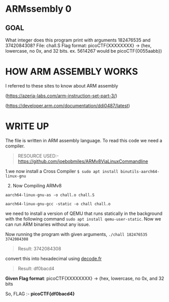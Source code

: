 # ARMssembly 0
## GOAL
What integer does this program print with arguments 182476535 and 3742084308? File: chall.S Flag format: picoCTF{XXXXXXXX} -> (hex, lowercase, no 0x, and 32 bits. ex. 5614267 would be picoCTF{0055aabb})

# HOW ARM ASSEMBLY WORKS

I referred to these sites to know about ARM assembly

(https://azeria-labs.com/arm-instruction-set-part-3/)

(https://developer.arm.com/documentation/ddi0487/latest)

# WRITE UP

The file is written in ARM assembly language. To read this code we need a compiler.

> RESOURCE USED:- https://github.com/joebobmiles/ARMv8ViaLinuxCommandline

1.we now install a Cross Compiler
 `$ sudo apt install binutils-aarch64-linux-gnu`

2. Now Compiling ARMv8
 
 `aarch64-linux-gnu-as -o chall.o chall.S`
 
 `aarch64-linux-gnu-gcc -static -o chall chall.o`

we need to install a version of QEMU that runs statically in the background with the following command `sudo apt install qemu-user-static`. Now we can run ARM binaries without any issue.

Now running the program with given arguments, `./chall 182476535 3742084308`

>Result: 3742084308

convert this into hexadecimal using [decode.fr](https://www.dcode.fr/hexadecimal-system)

>Result: df0bacd4

**Given Flag format**: picoCTF{XXXXXXXX} -> (hex, lowercase, no 0x, and 32 bits

So,
FLAG :- **picoCTF{df0bacd4}**

